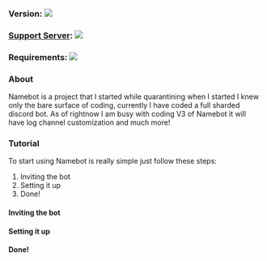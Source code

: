 <div>
  <h3>Version: <img src="https://img.shields.io/github/v/release/pjotr07740/NamebotOpensource"></h3>
</div>
<div>
  <h3><a href="https://discord.gg/ctw6rjs">Support Server</a>: <img src="https://img.shields.io/discord/715558840959238154"></h3>
</div>
<div>
  <h3>Requirements: <img src="https://img.shields.io/requires/github/pjotr07740/NamebotOpensource"></h3>
</div>
<div>
  <h3>About</h3>
  <p>Namebot is a project that I started while quarantining when I started I knew only the bare surface of coding, currently I have coded a full sharded discord bot. As of rightnow I am busy with coding V3 of Namebot it will have log channel customization and much more!</p>
</div>
<div>
  <h3>Tutorial</h3>
  <p>To start using Namebot is really simple just follow these steps:</p>
  <ol>
    <li>Inviting the bot</li>
    <li>Setting it up</li>
    <li>Done!</li>
  </ol>
  <h4>Inviting the bot</h4>
  <h4>Setting it up</li>
  <h4>Done!</h4>
</div>
